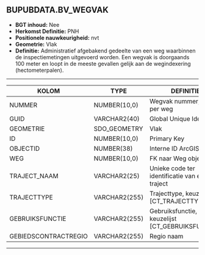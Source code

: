 ﻿## BUPUBDATA.BV_WEGVAK


* __BGT inhoud:__ Nee
* __Herkomst Definitie:__ PNH
* __Positionele nauwkeurigheid:__ nvt
* __Geometrie:__ Vlak
* __Definitie:__ Administratief afgebakend gedeelte van een weg waarbinnen de inspectiemetingen uitgevoerd worden.
Een wegvak is doorgaands 100 meter en loopt in de meeste gevallen gelijk aan de wegindexering (hectometerpalen).

***

|KOLOM                               |TYPE              |DEFINITIE|
|------                              |----              |-----    |
|NUMMER                              |NUMBER(10,0)      |Wegvak nummer, uniek per weg|
|GUID                                |VARCHAR2(40)      |Global Unique Identifier|
|GEOMETRIE                           |SDO_GEOMETRY      |Vlak|
|ID                                  |NUMBER(10,0)      |Primary Key|
|OBJECTID                            |NUMBER(38)        |Interne ID ArcGIS|
|WEG                                 |NUMBER(10,0)      |FK naar Weg object|
|TRAJECT_NAAM                        |VARCHAR2(25)      |Unieke code ter identificatie van een traject|
|TRAJECTTYPE                         |VARCHAR2(255)     |Trajecttype, keuzelijst [CT_TRAJECTTYPE]|
|GEBRUIKSFUNCTIE                     |VARCHAR2(255)     |Gebruiksfunctie, keuzelijst [CT_GEBRUIKSFUNCTIE]|
|GEBIEDSCONTRACTREGIO                |VARCHAR2(255)     |Regio naam|

***

